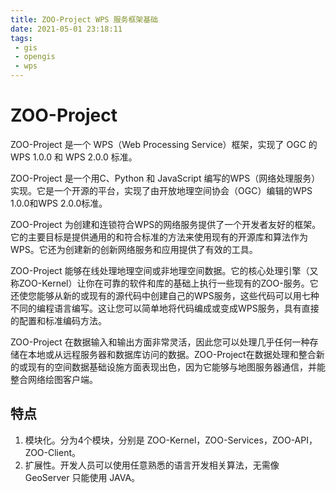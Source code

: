 ```yaml
---
title: ZOO-Project WPS 服务框架基础
date: 2021-05-01 23:18:11
tags:
 - gis
 - opengis
 - wps
---
```

# ZOO-Project

ZOO-Project 是一个 WPS（Web Processing Service）框架，实现了 OGC 的 WPS 1.0.0 和 WPS 2.0.0 标准。  

ZOO-Project 是一个用C、Python 和 JavaScript 编写的WPS（网络处理服务）实现。它是一个开源的平台，实现了由开放地理空间协会（OGC）编辑的WPS 1.0.0和WPS 2.0.0标准。  

ZOO-Project 为创建和连锁符合WPS的网络服务提供了一个开发者友好的框架。它的主要目标是提供通用的和符合标准的方法来使用现有的开源库和算法作为WPS。它还为创建新的创新网络服务和应用提供了有效的工具。  

ZOO-Project 能够在线处理地理空间或非地理空间数据。它的核心处理引擎（又称ZOO-Kernel）让你在可靠的软件和库的基础上执行一些现有的ZOO-服务。它还使您能够从新的或现有的源代码中创建自己的WPS服务，这些代码可以用七种不同的编程语言编写。这让您可以简单地将代码编成或变成WPS服务，具有直接的配置和标准编码方法。  

ZOO-Project 在数据输入和输出方面非常灵活，因此您可以处理几乎任何一种存储在本地或从远程服务器和数据库访问的数据。ZOO-Project在数据处理和整合新的或现有的空间数据基础设施方面表现出色，因为它能够与地图服务器通信，并能整合网络绘图客户端。  

## 特点

1. 模块化。分为4个模块，分别是 ZOO-Kernel，ZOO-Services，ZOO-API，ZOO-Client。
2. 扩展性。开发人员可以使用任意熟悉的语言开发相关算法，无需像 GeoServer 只能使用 JAVA。

